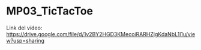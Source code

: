 # MP03_TicTacToe

Link del vídeo: https://drive.google.com/file/d/1v2BY2HGD3KMecoiRARHZjgKdaNbL1l1u/view?usp=sharing
